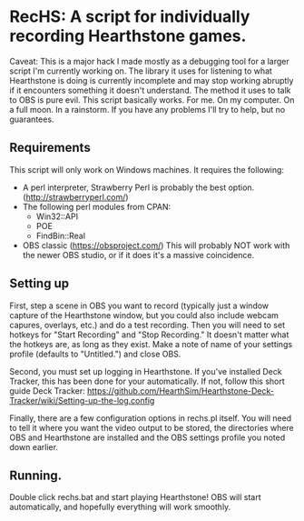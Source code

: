 # RecHS: A script for individually recording Hearthstone games.

Caveat: This is a major hack I made mostly as a debugging tool for a larger script I'm currently working on. The library it
uses for listening to what Hearthstone is doing is currently incomplete and may stop working abruptly if it encounters something
it doesn't understand. The method it uses to talk to OBS is pure evil. This script basically works. For me. On my computer. On a full moon. In a rainstorm. If you have any
problems I'll try to help, but no guarantees.

## Requirements

This script will only work on Windows machines. It requires the following:

* A perl interpreter, Strawberry Perl is probably the best option. (http://strawberryperl.com/)
* The following perl modules from CPAN:
	* Win32::API
	* POE
	* FindBin::Real
* OBS classic (https://obsproject.com/) This will probably NOT work with the newer OBS studio, or if it does it's a massive coincidence.  


## Setting up

First, step a scene in OBS you want to record (typically just a window capture of the Hearthstone window, but you
could also include webcam capures, overlays, etc.) and do a test recording. Then you will need to set hotkeys for
"Start Recording" and "Stop Recording." It doesn't matter what the hotkeys are, as long as they exist. Make a note of
name of your settings profile (defaults to "Untitled.") and close OBS.

Second, you must set up logging in Hearthstone. If you've installed Deck Tracker, this has been done for your automatically.
If not, follow this short guide Deck Tracker: https://github.com/HearthSim/Hearthstone-Deck-Tracker/wiki/Setting-up-the-log.config

Finally, there are a few configuration options in rechs.pl itself. You will need to tell it where you want the video
output to be stored, the directories where OBS and Hearthstone are installed and the OBS settings profile you noted down earlier.

## Running.

Double click rechs.bat and start playing Hearthstone! OBS will start automatically, and hopefully everything will work smoothly.
